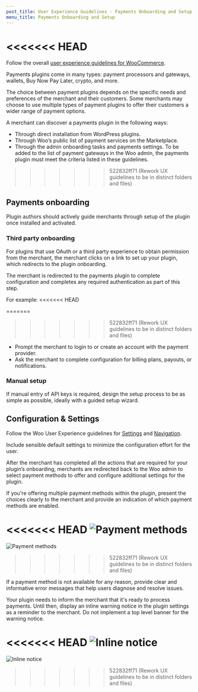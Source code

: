 ```yaml
---
post_title: User Experience Guidelines - Payments Onboarding and Setup
menu_title: Payments Onboarding and Setup
---
```


<<<<<<< HEAD
=======
Follow the overall [user experience guidelines for WooCommerce](https://github.com/woocommerce/woocommerce/blob/trunk/docs/user-experience/user-experience-guidelines.md).

Payments plugins come in many types: payment processors and gateways, wallets, Buy Now Pay Later, crypto, and more.

The choice between payment plugins depends on the specific needs and preferences of the merchant and their customers. Some merchants may choose to use multiple types of payment plugins to offer their customers a wider range of payment options.

A merchant can discover a payments plugin in the following ways:
- Through direct installation from WordPress plugins.
- Through Woo’s public list of payment services on the Marketplace.
- Through the admin onboarding tasks and payments settings. To be added to the list of payment gateways in the Woo admin, the payments plugin must meet the criteria listed in these guidelines.

>>>>>>> 522832ff71 (Rework UX guidelines to be in distinct folders and files)
## Payments onboarding

Plugin authors should actively guide merchants through setup of the plugin once installed and activated.

### Third party onboarding

For plugins that use OAuth or a third party experience to obtain permission from the merchant, the merchant clicks on a link to set up your plugin, which redirects to the plugin onboarding.

The merchant is redirected to the payments plugin to complete configuration and completes any required authentication as part of this step.

For example:
<<<<<<< HEAD

=======
>>>>>>> 522832ff71 (Rework UX guidelines to be in distinct folders and files)
- Prompt the merchant to login to or create an account with the payment provider.
- Ask the merchant to complete configuration for billing plans, payouts, or notifications.

### Manual setup

If manual entry of API keys is required, design the setup process to be as simple as possible, ideally with a guided setup wizard.

## Configuration & Settings

Follow the Woo User Experience guidelines for [Settings](docs/user-experience/settings.md) and [Navigation](docs/user-experience/navigation.md).

Include sensible default settings to minimize the configuration effort for the user.

After the merchant has completed all the actions that are required for your plugin’s onboarding, merchants are redirected back to the Woo admin to select payment methods to offer and configure additional settings for the plugin.

If you're offering multiple payment methods within the plugin, present the choices clearly to the merchant and provide an indication of which payment methods are enabled.

<<<<<<< HEAD
![Payment methods](https://developer.woo.com/docs/wp-content/uploads/sites/3/2024/01/Payment-methods.png)
=======
![Payment methods](https://woo-docs-multi-com.go-vip.net/docs/wp-content/uploads/sites/3/2024/01/Payment-methods.png)
>>>>>>> 522832ff71 (Rework UX guidelines to be in distinct folders and files)

If a payment method is not available for any reason, provide clear and informative error messages that help users diagnose and resolve issues.

Your plugin needs to inform the merchant that it's ready to process payments. Until then, display an inline warning notice in the plugin settings as a reminder to the merchant. Do not implement a top level banner for the warning notice.

<<<<<<< HEAD
![Inline notice](https://developer.woo.com/docs/wp-content/uploads/sites/3/2024/01/Inline-Notice.png)
=======
![Inline notice](https://woo-docs-multi-com.go-vip.net/docs/wp-content/uploads/sites/3/2024/01/Inline-Notice.png)
>>>>>>> 522832ff71 (Rework UX guidelines to be in distinct folders and files)
